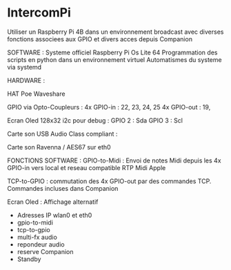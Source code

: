 # IntercomPi

Utiliser un Raspberry Pi 4B dans un environnement broadcast avec diverses fonctions associees aux GPIO et divers acces depuis Companion

SOFTWARE :
Systeme officiel Raspberry Pi Os Lite 64
Programmation des scripts en python dans un environnement virtuel
Automatismes du systeme via systemd

HARDWARE :

HAT Poe Waveshare

GPIO via Opto-Coupleurs :
4x GPIO-in : 22, 23, 24, 25
4x GPIO-out : 19, 

Ecran Oled 128x32 i2c pour debug :
GPIO 2 : Sda
GPIO 3 : Scl

Carte son USB Audio Class compliant :

Carte son Ravenna / AES67 sur eth0

FONCTIONS SOFTWARE :
GPIO-to-Midi : Envoi de notes Midi depuis les 4x GPIO-in vers local et reseau compatible RTP Midi Apple

TCP-to-GPIO : commutation des 4x GPIO-out par des commandes TCP. Commandes incluses dans Companion

Ecran Oled : Affichage alternatif
  - Adresses IP wlan0 et eth0
  - gpio-to-midi
  - tcp-to-gpio
  - multi-fx audio
  - repondeur audio
  - reserve Companion
  - Standby


